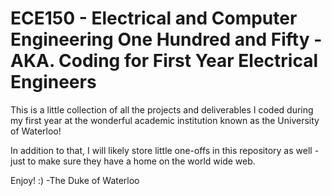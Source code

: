 # ECE150 - Electrical and Computer Engineering One Hundred and Fifty - AKA. Coding for First Year Electrical Engineers 

This is a little collection of all the projects and deliverables I coded during my first year at the wonderful academic institution known as the University of Waterloo!

In addition to that, I will likely store little one-offs in this repository as well - just to make sure they have a home on the world wide web.

Enjoy! :)
-The Duke of Waterloo
